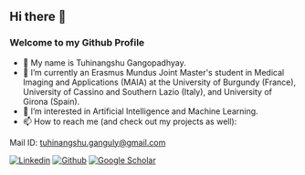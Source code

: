 ## Hi there 👋

### Welcome to my Github Profile

- 🌱 My name is Tuhinangshu Gangopadhyay.
- 🌱 I’m currently an Erasmus Mundus Joint Master's student in Medical Imaging and Applications (MAIA) at the University of Burgundy (France), University of Cassino and Southern Lazio (Italy), and University of Girona (Spain).
- 🔭 I’m interested in Artificial Intelligence and Machine Learning.
- 📫 How to reach me (and check out my projects as well): 

Mail ID:  tuhinangshu.ganguly@gmail.com

[![Linkedin](https://img.shields.io/badge/LinkedIn-blue.svg?style=for-the-badge&logo=linkedin)](https://www.linkedin.com/in/tuhinangshu-gangopadhyay-73685b220/)
[![Github](https://img.shields.io/badge/GitHub-100000?style=for-the-badge&logo=github&logoColor=white)](https://github.com/tg2001)
[![Google Scholar](https://img.shields.io/badge/Google_Scholar-4285F4?style=for-the-badge&logo=google-scholar&logoColor=white)](https://scholar.google.com/citations?user=ZZXSRk0AAAAJ&hl=en)


<!-- - 🔭 I'm currently searching for internships in ML --!>
<!-- - 🔭 I’m currently exploring Machine Learning with Python --!>

<!--[![CodeChef](https://img.shields.io/badge/-CodeChef-5B4638?style=for-the-badge&logo=CodeChef&logoColor=white)](https://www.codechef.com/users/tuhin_2016)--!>

<!-- ![Gmail](https://img.shields.io/badge/Gmail-D14836?style=for-the-badge&logo=gmail&logoColor=white) ->  -->

<!--
**tg2001/tg2001** is a ✨ _special_ ✨ repository because its `README.md` (this file) appears on your GitHub profile.

Here are some ideas to get you started:


- 🌱 I’m currently learning ...
- 👯 I’m looking to collaborate on ...
- 🤔 I’m looking for help with ...
- 💬 Ask me about ...
- 📫 How to reach me: ...
- 😄 Pronouns: ...
- ⚡ Fun fact: ...
-->
